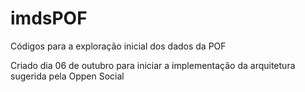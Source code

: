 # imdsPOF
Códigos para a exploração inicial dos dados da POF

Criado dia 06 de outubro para iniciar a implementação da arquitetura sugerida pela Oppen Social